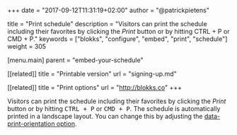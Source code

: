+++
date            = "2017-09-12T11:31:19+02:00"
author          = "@patrickpietens"

title           = "Print schedule"
description     = "Visitors can print the schedule including their favorites by clicking the *Print* button or by hitting CTRL + P or CMD + P."
keywords        = ["blokks", "configure", "embed", "print", "schedule"]
weight          = 305

[menu.main]
parent          = "embed-your-schedule"

[[related]]
title = "Printable version"
url = "signing-up.md"

[[related]]
title = "Print options"
url = "http://blokks.co"
+++

Visitors can print the schedule including their favorites by clicking the *Print* button or by hitting <kbd>CTRL + P</kbd> or <kbd>CMD + P</kbd>. The schedule is automatically printed in a landscape layout. You can change this by adjusting the [data-print-orientation option](http://configure/print-orientation).
